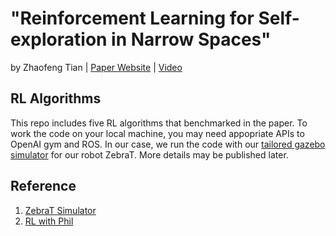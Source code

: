 # "Reinforcement Learning for Self-exploration in Narrow Spaces"
by Zhaofeng Tian | [Paper Website](https://sites.google.com/view/rl4exploration) | [Video](https://youtu.be/7TB-1-NkQPw)

## RL Algorithms
This repo includes five RL algorithms that benchmarked in the paper. 
To work the code on your local machine, you may need appopriate APIs to OpenAI gym and ROS. 
In our case, we run the code with our [tailored gazebo simulator](https://github.com/Zhaofeng-Tian/ZebraT-Simulator) for our robot ZebraT.
More details may be published later.

## Reference
1. [ZebraT Simulator](https://github.com/Zhaofeng-Tian/ZebraT-Simulator)
2. [RL with Phil](https://www.youtube.com/c/MachineLearningwithPhil)
